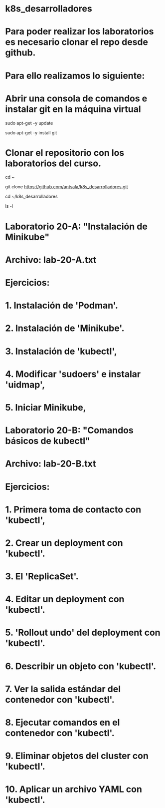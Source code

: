 # k8s_desarrolladores

# Para poder realizar los laboratorios es necesario clonar el repo desde github. 
# Para ello realizamos lo siguiente:

# Abrir una consola de comandos e instalar git en la máquina virtual

sudo apt-get -y update

sudo apt-get -y install git


# Clonar el repositorio con los laboratorios del curso.

cd ~

git clone https://github.com/antsala/k8s_desarrolladores.git

cd ~/k8s_desarrolladores

ls -l


# Laboratorio 20-A: "Instalación de Minikube"
# Archivo: lab-20-A.txt
#
# Ejercicios:
#    1. Instalación de 'Podman'.
#    2. Instalación de 'Minikube'.
#    3. Instalación de 'kubectl',
#    4. Modificar 'sudoers' e instalar 'uidmap',
#    5. Iniciar Minikube,


# Laboratorio 20-B: "Comandos básicos de kubectl"
# Archivo: lab-20-B.txt
#
# Ejercicios:
#    1. Primera toma de contacto con 'kubectl',
#    2. Crear un deployment con 'kubectl'.
#    3. El 'ReplicaSet'.
#    4. Editar un deployment con 'kubectl'.
#    5. 'Rollout undo' del deployment con 'kubectl'.
#    6. Describir un objeto con 'kubectl'.
#    7. Ver la salida estándar del contenedor con 'kubectl'.
#    8. Ejecutar comandos en el contenedor con 'kubectl'.
#    9. Eliminar objetos del cluster con 'kubectl'.
#    10. Aplicar un archivo YAML con 'kubectl'.